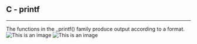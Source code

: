 ## C - printf

---

The functions in the \_printf() family produce output according to a format.
![This is an image](https://myoctocat.com/assets/images/base-octocat.svg)
![This is an image](flowchart_printf.png)
